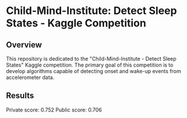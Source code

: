 # Child-Mind-Institute: Detect Sleep States - Kaggle Competition
## Overview
This repository is dedicated to the "Child-Mind-Institute - Detect Sleep States" Kaggle competition. The primary goal of this competition is to develop algorithms capable of detecting onset and wake-up events from accelerometer data.

## Results
Private score: 0.752
Public score: 0.706
